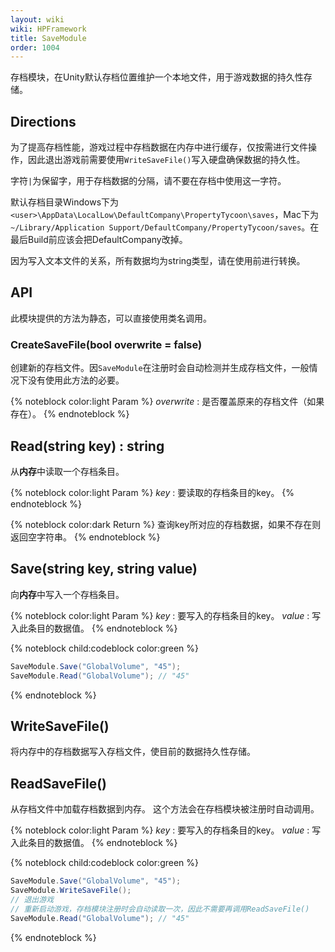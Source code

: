 ```yaml
---
layout: wiki
wiki: HPFramework
title: SaveModule
order: 1004
---
```


存档模块，在Unity默认存档位置维护一个本地文件，用于游戏数据的持久性存储。

## Directions

为了提高存档性能，游戏过程中存档数据在内存中进行缓存，仅按需进行文件操作，因此退出游戏前需要使用`WriteSaveFile()`写入硬盘确保数据的持久性。

字符`|`为保留字，用于存档数据的分隔，请不要在存档中使用这一字符。

默认存档目录Windows下为`<user>\AppData\LocalLow\DefaultCompany\PropertyTycoon\saves`，Mac下为`~/Library/Application Support/DefaultCompany/PropertyTycoon/saves`。在最后Build前应该会把DefaultCompany改掉。

因为写入文本文件的关系，所有数据均为string类型，请在使用前进行转换。

## API

此模块提供的方法为静态，可以直接使用类名调用。

### CreateSaveFile(bool overwrite = false)

创建新的存档文件。因`SaveModule`在注册时会自动检测并生成存档文件，一般情况下没有使用此方法的必要。

{% noteblock color:light Param %}
*overwrite* : 是否覆盖原来的存档文件（如果存在）。
{% endnoteblock %}

## Read(string key) : string

从**内存**中读取一个存档条目。

{% noteblock color:light Param %}
*key* : 要读取的存档条目的key。
{% endnoteblock %}

{% noteblock color:dark Return %}
查询key所对应的存档数据，如果不存在则返回空字符串。
{% endnoteblock %}

## Save(string key, string value)

向**内存**中写入一个存档条目。

{% noteblock color:light Param %}
*key* : 要写入的存档条目的key。
*value* : 写入此条目的数据值。
{% endnoteblock %}

{% noteblock child:codeblock color:green %}
```C#
SaveModule.Save("GlobalVolume", "45");
SaveModule.Read("GlobalVolume"); // "45"
```
{% endnoteblock %}

## WriteSaveFile()

将内存中的存档数据写入存档文件，使目前的数据持久性存储。

## ReadSaveFile()

从存档文件中加载存档数据到内存。
这个方法会在存档模块被注册时自动调用。

{% noteblock color:light Param %}
*key* : 要写入的存档条目的key。
*value* : 写入此条目的数据值。
{% endnoteblock %}

{% noteblock child:codeblock color:green %}
```C#
SaveModule.Save("GlobalVolume", "45");
SaveModule.WriteSaveFile();
// 退出游戏
// 重新启动游戏，存档模块注册时会自动读取一次，因此不需要再调用ReadSaveFile()
SaveModule.Read("GlobalVolume"); // "45"
```
{% endnoteblock %}